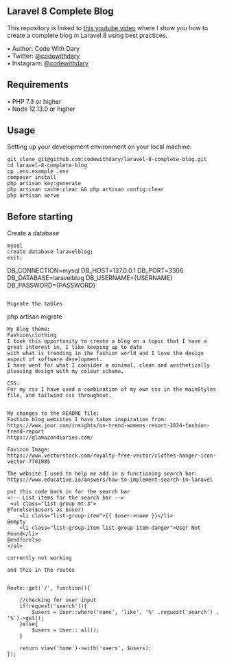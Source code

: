 ## Laravel 8 Complete Blog

This repository is linked to [this youtube video](https://www.youtube.com/watch?v=HKJDLXsTr8A&t=4710s) where I show you how to create a complete blog in Laravel 8 using best practices.

•	Author: Code With Dary <br>
•	Twitter: [@codewithdary](https://twitter.com/codewithdary) <br>
•	Instagram: [@codewithdary](https://www.instagram.com/codewithdary/) <br>

## Requirements
•	PHP 7.3 or higher <br>
•	Node 12.13.0 or higher <br>

## Usage <br>
Setting up your development environment on your local machine: <br>
```
git clone git@github.com:codewithdary/laravel-8-complete-blog.git
cd laravel-8-complete-blog
cp .env.example .env
composer install
php artisan key:generate
php artisan cache:clear && php artisan config:clear
php artisan serve
```

## Before starting <br>
Create a database <br>
```
mysql
create database laravelblog;
exit;
```


DB_CONNECTION=mysql
DB_HOST=127.0.0.1
DB_PORT=3306
DB_DATABASE=laravelblog
DB_USERNAME={USERNAME}
DB_PASSWORD={PASSWORD}
```

Migrate the tables
```
php artisan migrate
```
My Blog theme:
Fashion\clothing
I took this opportunity to create a blog on a topic that I have a great interest in, I like keeping up to date
with what is trending in the fashion world and I love the design aspect of software development. 
I have went for what I consider a minimal, clean and aesthetically pleasing design with my colour scheme.

CSS:
For my css I have used a combination of my own css in the mainStyles file, and tailwind css throughout. 


My changes to the README file:
Fashion blog websites I have taken inspiration from: 
https://www.joor.com/insights/on-trend-womens-resort-2024-fashion-trend-report
https://glamazondiaries.com/ 

Favicon Image: 
https://www.vectorstock.com/royalty-free-vector/clothes-hanger-icon-vector-7701085

The website I used to help me add in a functioning search bar:
https://www.educative.io/answers/how-to-implement-search-in-laravel

put this code back in for the search bar
<!-- List items for the search bar -->
 <ul class="list-group mt-3">
@forelse($users as $user)
    <li class="list-group-item">{{ $user->name }}</li>
@empty
    <li class="list-group-item list-group-item-danger">User Not Found</li>
@endforelse
</ul> 

currently not working

and this in the routes 


Route::get('/', function(){

    //checking for user input
    if(request('search')){
        $users = User::where('name', 'like', '%' .request('search') . '%')->get();
    }else{
        $users = User:: all();
    }
    
    return view('home')->with('users', $users);
});
